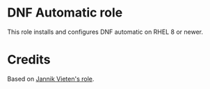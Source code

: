 # DNF Automatic role

This role installs and configures DNF automatic on RHEL 8 or newer.

# Credits

Based on [Jannik Vieten's role](https://github.com/exploide/ansible-role-dnf-automatic).
